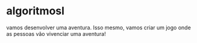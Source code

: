 # algoritmosl
vamos desenvolver uma aventura. Isso mesmo, vamos criar um jogo onde as pessoas vão vivenciar uma aventura! 
